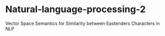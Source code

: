# Natural-language-processing-2
Vector Space Semantics for Similarity between Eastenders Characters in NLP
